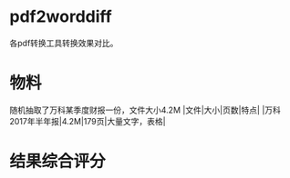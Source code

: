 # pdf2worddiff
各pdf转换工具转换效果对比。


# 物料
随机抽取了万科某季度财报一份，文件大小4.2M
|文件|大小|页数|特点|
|万科2017年半年报|4.2M|179页|大量文字，表格|

# 结果综合评分
